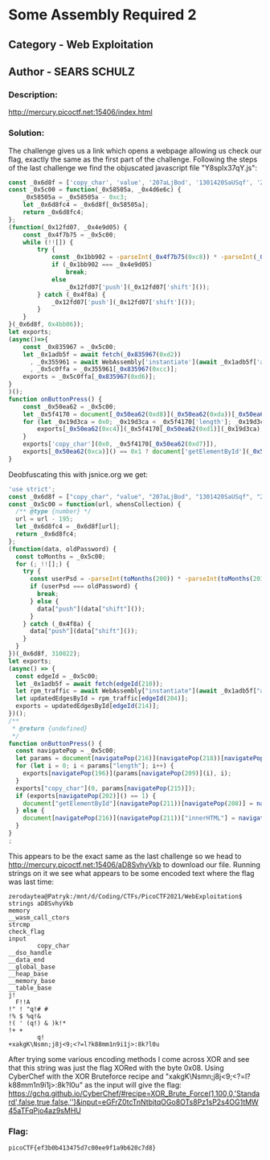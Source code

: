 # Some Assembly Required 2

## Category - Web Exploitation
## Author - SEARS SCHULZ

### Description: 
http://mercury.picoctf.net:15406/index.html

### Solution:
The challenge gives us a link which opens a webpage allowing us check our flag, exactly the same as the first part of the challenge. Following the steps of the last challenge we
find the objuscated javascript file "Y8splx37qY.js":
```javascript
const _0x6d8f = ['copy_char', 'value', '207aLjBod', '1301420SaUSqf', '233ZRpipt', '2224QffgXU', 'check_flag', '408533hsoVYx', 'instance', '278338GVFUrH', 'Correct!', '549933ZVjkwI', 'innerHTML', 'charCodeAt', './aD8SvhyVkb', 'result', '977AzKzwq', 'Incorrect!', 'exports', 'length', 'getElementById', '1jIrMBu', 'input', '615361geljRK'];
const _0x5c00 = function(_0x58505a, _0x4d6e6c) {
    _0x58505a = _0x58505a - 0xc3;
    let _0x6d8fc4 = _0x6d8f[_0x58505a];
    return _0x6d8fc4;
};
(function(_0x12fd07, _0x4e9d05) {
    const _0x4f7b75 = _0x5c00;
    while (!![]) {
        try {
            const _0x1bb902 = -parseInt(_0x4f7b75(0xc8)) * -parseInt(_0x4f7b75(0xc9)) + -parseInt(_0x4f7b75(0xcd)) + parseInt(_0x4f7b75(0xcf)) + parseInt(_0x4f7b75(0xc3)) + -parseInt(_0x4f7b75(0xc6)) * parseInt(_0x4f7b75(0xd4)) + parseInt(_0x4f7b75(0xcb)) + -parseInt(_0x4f7b75(0xd9)) * parseInt(_0x4f7b75(0xc7));
            if (_0x1bb902 === _0x4e9d05)
                break;
            else
                _0x12fd07['push'](_0x12fd07['shift']());
        } catch (_0x4f8a) {
            _0x12fd07['push'](_0x12fd07['shift']());
        }
    }
}(_0x6d8f, 0x4bb06));
let exports;
(async()=>{
    const _0x835967 = _0x5c00;
    let _0x1adb5f = await fetch(_0x835967(0xd2))
      , _0x355961 = await WebAssembly['instantiate'](await _0x1adb5f['arrayBuffer']())
      , _0x5c0ffa = _0x355961[_0x835967(0xcc)];
    exports = _0x5c0ffa[_0x835967(0xd6)];
}
)();
function onButtonPress() {
    const _0x50ea62 = _0x5c00;
    let _0x5f4170 = document[_0x50ea62(0xd8)](_0x50ea62(0xda))[_0x50ea62(0xc5)];
    for (let _0x19d3ca = 0x0; _0x19d3ca < _0x5f4170['length']; _0x19d3ca++) {
        exports[_0x50ea62(0xc4)](_0x5f4170[_0x50ea62(0xd1)](_0x19d3ca), _0x19d3ca);
    }
    exports['copy_char'](0x0, _0x5f4170[_0x50ea62(0xd7)]),
    exports[_0x50ea62(0xca)]() == 0x1 ? document['getElementById'](_0x50ea62(0xd3))[_0x50ea62(0xd0)] = _0x50ea62(0xce) : document[_0x50ea62(0xd8)](_0x50ea62(0xd3))['innerHTML'] = _0x50ea62(0xd5);
}
```
Deobfuscating this with jsnice.org we get:
```javascript
'use strict';
const _0x6d8f = ["copy_char", "value", "207aLjBod", "1301420SaUSqf", "233ZRpipt", "2224QffgXU", "check_flag", "408533hsoVYx", "instance", "278338GVFUrH", "Correct!", "549933ZVjkwI", "innerHTML", "charCodeAt", "./aD8SvhyVkb", "result", "977AzKzwq", "Incorrect!", "exports", "length", "getElementById", "1jIrMBu", "input", "615361geljRK"];
const _0x5c00 = function(url, whensCollection) {
  /** @type {number} */
  url = url - 195;
  let _0x6d8fc4 = _0x6d8f[url];
  return _0x6d8fc4;
};
(function(data, oldPassword) {
  const toMonths = _0x5c00;
  for (; !![];) {
    try {
      const userPsd = -parseInt(toMonths(200)) * -parseInt(toMonths(201)) + -parseInt(toMonths(205)) + parseInt(toMonths(207)) + parseInt(toMonths(195)) + -parseInt(toMonths(198)) * parseInt(toMonths(212)) + parseInt(toMonths(203)) + -parseInt(toMonths(217)) * parseInt(toMonths(199));
      if (userPsd === oldPassword) {
        break;
      } else {
        data["push"](data["shift"]());
      }
    } catch (_0x4f8a) {
      data["push"](data["shift"]());
    }
  }
})(_0x6d8f, 310022);
let exports;
(async() => {
  const edgeId = _0x5c00;
  let _0x1adb5f = await fetch(edgeId(210));
  let rpm_traffic = await WebAssembly["instantiate"](await _0x1adb5f["arrayBuffer"]());
  let updatedEdgesById = rpm_traffic[edgeId(204)];
  exports = updatedEdgesById[edgeId(214)];
})();
/**
 * @return {undefined}
 */
function onButtonPress() {
  const navigatePop = _0x5c00;
  let params = document[navigatePop(216)](navigatePop(218))[navigatePop(197)];
  for (let i = 0; i < params["length"]; i++) {
    exports[navigatePop(196)](params[navigatePop(209)](i), i);
  }
  exports["copy_char"](0, params[navigatePop(215)]);
  if (exports[navigatePop(202)]() == 1) {
    document["getElementById"](navigatePop(211))[navigatePop(208)] = navigatePop(206);
  } else {
    document[navigatePop(216)](navigatePop(211))["innerHTML"] = navigatePop(213);
  }
}
;
```
This appears to be the exact same as the last challenge so we head to http://mercury.picoctf.net:15406/aD8SvhyVkb to download our file. Running strings on it we see what appears
to be some encoded text where the flag was last time:
```
zerodaytea@Patryk:/mnt/d/Coding/CTFs/PicoCTF2021/WebExploitation$ strings aD8SvhyVkb
memory
__wasm_call_ctors
strcmp
check_flag
input
        copy_char
__dso_handle
__data_end
__global_base
__heap_base
__memory_base
__table_base
j!
  F!!A
!" ! "q!# #
!% $ %q!&
!( ' (q!) & )k!*
!+ +
        q!
+xakgK\Nsmn;j8j<9;<?=l?k88mm1n9i1j>:8k?l0u
```
After trying some various encoding methods I come across XOR and see that this string was just the flag XORed with the byte 0x08. Using CyberChef with the XOR Bruteforce recipe
and "xakgK\Nsmn;j8j<9;<?=l?k88mm1n9i1j>:8k?l0u" as the input will give the flag:
https://gchq.github.io/CyberChef/#recipe=XOR_Brute_Force(1,100,0,'Standard',false,true,false,'')&input=eGFrZ0tcTnNtbjtqOGo8OTs8Pz1sP2s4OG1tMW45aTFqPjo4az9sMHU

### Flag:
```
picoCTF{ef3b0b413475d7c00ee9f1a9b620c7d8}
```
